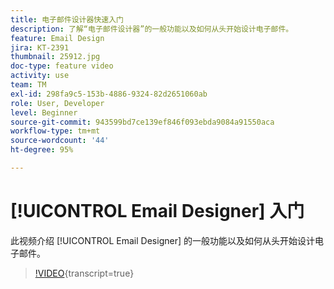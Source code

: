 ```yaml
---
title: 电子邮件设计器快速入门
description: 了解“电子邮件设计器”的一般功能以及如何从头开始设计电子邮件。
feature: Email Design
jira: KT-2391
thumbnail: 25912.jpg
doc-type: feature video
activity: use
team: TM
exl-id: 298fa9c5-153b-4886-9324-82d2651060ab
role: User, Developer
level: Beginner
source-git-commit: 943599bd7ce139ef846f093ebda9084a91550aca
workflow-type: tm+mt
source-wordcount: '44'
ht-degree: 95%

---
```


# [!UICONTROL Email Designer] 入门

此视频介绍 [!UICONTROL Email Designer] 的一般功能以及如何从头开始设计电子邮件。

>[!VIDEO](https://video.tv.adobe.com/v/25912?learn=on){transcript=true}
